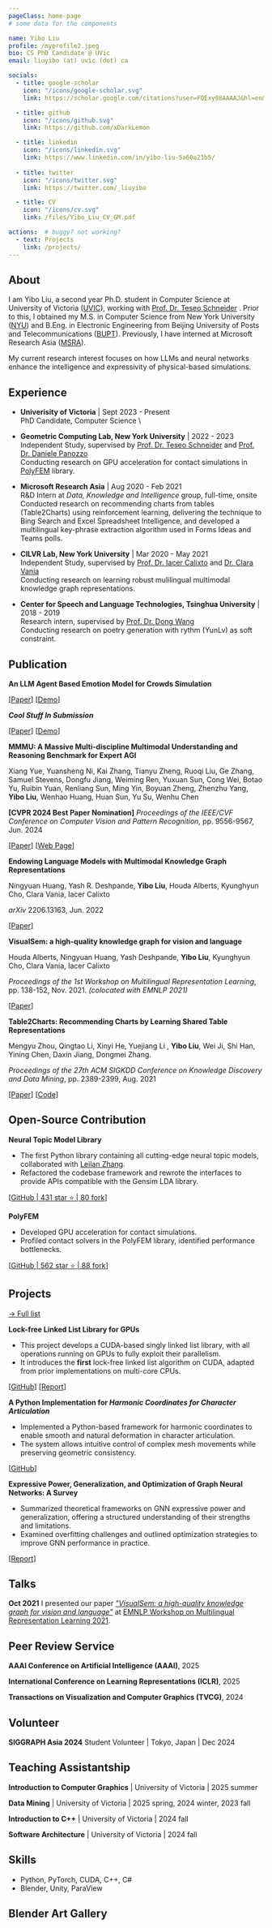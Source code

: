 ```yaml
---
pageClass: home-page
# some data for the components

name: Yibo Liu
profile: /myprofile2.jpeg
bio: CS PhD Candidate @ UVic
email: liuyibo (at) uvic (dot) ca

socials:
  - title: google-scholar
    icon: "/icons/google-scholar.svg"
    link: https://scholar.google.com/citations?user=FQExy98AAAAJ&hl=en&oi=ao

  - title: github
    icon: "/icons/github.svg"
    link: https://github.com/xDarkLemon

  - title: linkedin
    icon: "/icons/linkedin.svg"
    link: https://www.linkedin.com/in/yibo-liu-5a60a21b5/
    
  - title: twitter
    icon: "/icons/twitter.svg"
    link: https://twitter.com/_liuyibo

  - title: CV
    icon: "/icons/cv.svg"
    link: /files/Yibo_Liu_CV_GM.pdf

actions:  # buggy? not working?
  - text: Projects
    link: /projects/
---
```


<ProfileSection :frontmatter="$page.frontmatter" />

## About

I am Yibo Liu, a second year Ph.D. student in Computer Science at University of Victoria ([UVIC](https://www.uvic.ca/)), working with [Prof. Dr. Teseo Schneider](http://web.uvic.ca/~teseo/) . Prior to this, I obtained my M.S. in Computer Science from New York University ([NYU](https://www.nyu.edu/)) and B.Eng. in Electronic Engineering from Beijing University of Posts and Telecommunications ([BUPT](https://www.bupt.edu.cn/)). Previously, I have interned at Microsoft Research Asia ([MSRA](https://www.microsoft.com/en-us/research/lab/microsoft-research-asia/)). 

My current research interest focuses on how LLMs and neural networks enhance the intelligence and expressivity of physical-based simulations.

<!-- ## News

- [Sept 1991] Attended Hogwarts
- [July 1980] Born in Godric's Hollow, West Country, England, Great Britain -->


<!-- ## Education

- **University of Victoria**, BC, Canada <br/> 
Ph.D. in Computer Science, Sept 2023 - present
Supervisor: [Teseo Schneider](http://web.uvic.ca/~teseo/)

- **New York University**, NY, USA <br/>
M.S. in Computer Science, Sept 2019 - Dec 2022

- **Beijing University of Posts and Telecommunications**, Beijing, China <br/>
B.Eng. in Electronic Engineering, Sept 2015 - Jun 2019 -->

## Experience
- **Univerisity of Victoria** | Sept 2023 - Present  <br/>
PhD Candidate, Computer Science \
  <!-- Conducting research on neural kinematic bases for fluid simulation to accelerate physically-based fluid dynamics, and on multimodal language-based models for crowd simulation that leverage large language models for semantic reasoning and agent behavior modeling. -->

- **Geometric Computing Lab, New York University** | 2022 - 2023 <br/>
Independent Study, supervised by [Prof. Dr. Teseo Schneider](http://web.uvic.ca/~teseo/) and [Prof. Dr. Daniele Panozzo](https://cims.nyu.edu/gcl/daniele.html) \
  Conducting research on GPU acceleration for contact simulations in [PolyFEM](http://github.com/polyfem/polyfem) library.

- **Microsoft Research Asia** | Aug 2020 - Feb 2021  <br/>
R&D Intern at *Data, Knowledge and Intelligence* group, full-time, onsite \
  Conducted research on recommending charts from tables (Table2Charts) using reinforcement learning, delivering the technique to Bing Search and Excel Spreadsheet Intelligence, and developed a multilingual key-phrase extraction algorithm used in Forms Ideas and Teams polls.

- **CILVR Lab, New York University** | Mar 2020 - May 2021 <br/> 
Independent Study, supervised by [Prof. Dr. Iacer Calixto](http://iacercalixto.github.io) and [Dr. Clara Vania](http://claravania.github.io)\
  Conducting research on learning robust mulilingual multimodal knowledge graph representations.

- **Center for Speech and Language Technologies, Tsinghua University** | 2018 - 2019<br/>
Research intern, supervised by [Prof. Dr. Dong Wang](http://wangd.cslt.org)  \
  Conducting research on poetry generation with rythm (YunLv) as soft constraint.

## Publication

<!-- [→ Full list](/projects/) -->

<ProjectCard image="/projects/crowds.png">

  **An LLM Agent Based Emotion Model for Crowds Simulation**
  
  [[Paper](TODO)] [[Demo](TODO)]

</ProjectCard>

<ProjectCard image="/projects/question.png">

  ***Cool Stuff In Submission***
  
  [[Paper](TODO)] [[Demo](TODO)]

</ProjectCard>


<ProjectCard image="/projects/01.png" >
<!-- <ProjectCard image="/projects/01.png" hideBorder=true> -->

  **MMMU: A Massive Multi-discipline Multimodal Understanding and Reasoning Benchmark for Expert AGI**
  
  Xiang Yue, Yuansheng Ni, Kai Zhang, Tianyu Zheng, Ruoqi Liu, Ge Zhang, Samuel Stevens, Dongfu Jiang, Weiming Ren, Yuxuan Sun, Cong Wei, Botao Yu, Ruibin Yuan, Renliang Sun, Ming Yin, Boyuan Zheng, Zhenzhu Yang, **Yibo Liu**, Wenhao Huang, Huan Sun, Yu Su, Wenhu Chen

**[CVPR 2024 Best Paper Nomination]** *Proceedings of the IEEE/CVF Conference on Computer Vision and Pattern Recognition*, pp. 9556-9567, Jun. 2024

  [[Paper](https://arxiv.org/abs/2311.16502)] [[Web Page](https://mmmu-benchmark.github.io)]

</ProjectCard>

<ProjectCard image="/projects/02.png" >

  **Endowing Language Models with Multimodal Knowledge Graph Representations**

  Ningyuan Huang, Yash R. Deshpande, **Yibo Liu**, Houda Alberts, Kyunghyun Cho, Clara Vania, Iacer Calixto

  *arXiv* 2206.13163, Jun. 2022

  [[Paper](https://arxiv.org/abs/2206.13163)]

</ProjectCard>

<ProjectCard image="/projects/03.png" >

  **VisualSem: a high-quality knowledge graph for vision and language**

Houda Alberts, Ningyuan Huang, Yash Deshpande, **Yibo Liu**, Kyunghyun Cho, Clara Vania, Iacer Calixto

*Proceedings of the 1st Workshop on Multilingual Representation Learning*, pp. 138-152, Nov. 2021. *(colocated with EMNLP 2021)*

  [[Paper](https://aclanthology.org/2021.mrl-1.13.pdf)] 

</ProjectCard>

<ProjectCard image="/projects/04.png" >

  **Table2Charts: Recommending Charts by Learning Shared Table Representations**

 Mengyu Zhou, Qingtao Li, Xinyi He, Yuejiang Li , **Yibo Liu**, Wei Ji, Shi Han, Yining Chen, Daxin Jiang, Dongmei Zhang.

*Proceedings of the 27th ACM SIGKDD Conference on Knowledge Discovery and Data Mining*, pp. 2389-2399, Aug. 2021

  [[Paper](https://dl.acm.org/doi/pdf/10.1145/3447548.3467279)] [[Code](https://github.com/microsoft/Table2Charts)]

</ProjectCard>

## Open-Source Contribution
<ProjectCard image="/projects/ntm.png" >

  **Neural Topic Model Library**
  - The first Python library containing all cutting-edge neural topic models, collaborated with [Leilan Zhang](https://scholar.google.com/citations?user=FDeI9yUAAAAJ&hl=zh-CN).
  - Refactored the codebase framework and rewrote the interfaces to provide APIs compatible with the Gensim LDA library.

  [[GitHub | 431 star :star: | 80 fork](https://github.com/zll17/Neural_Topic_Models/tree/dev_b)]

</ProjectCard>

<ProjectCard image="/projects/polyfem.png" >

  **PolyFEM**
 - Developed GPU acceleration for contact simulations.
 - Profiled contact solvers in the PolyFEM library, identified performance bottlenecks.

  [[GitHub | 562 star :star: | 88 fork](TODO)]

</ProjectCard>

## Projects

[→ Full list](/projects/)

<ProjectCard image="/projects/gpu.png" >

  **Lock-free Linked List Library for GPUs**
  - This project develops a CUDA-based singly linked list library, with all operations running on GPUs to fully exploit their parallelism.
  - It introduces the **first** lock-free linked list algorithm on CUDA, adapted from prior implementations on multi-core CPUs.

  [[GitHub](https://github.com/xDarkLemon/concurrent_linked_list_cuda)] [[Report](/files/gpu_final_report.pdf)]

</ProjectCard>

<ProjectCard image="/projects/deform.png" >

  **A Python Implementation for *Harmonic Coordinates for Character Articulation***
  - Implemented a Python-based framework for harmonic coordinates to enable smooth and natural deformation in character articulation. 
  - The system allows intuitive control of complex mesh movements while preserving geometric consistency.

  [[GitHub](https://github.com/xDarkLemon/Harmonic-Coordinates-for-Character-Articulation)]

</ProjectCard>

<ProjectCard image="/projects/09.png">

  **Expressive Power, Generalization, and Optimization of Graph Neural Networks: A Survey**
 - Summarized theoretical frameworks on GNN expressive power and generalization, offering a structured understanding of their strengths and limitations.
 - Examined overfitting challenges and outlined optimization strategies to improve GNN performance in practice.

<!-- Summarized the theoretic frameworks of GNN’s expressive power; summarized the generalization bounds,
the generalization ability of different GNNs, and the methods to improve generalization ability; stated the
explanation of over-fitting problem and summarized the optimization methods. -->

  [[Report](/files/GNN_Survey.pdf)]

</ProjectCard>



<!-- <ProjectCard image="/projects/10.png" >

  **COIG-PC: Chinese Open Instruction Generalist Prompt Collection**
  - Collected prompts to facilitate the fine-tuning and optimization of Chinese language models.
  
  [[Huggingface Dataset](https://huggingface.co/datasets/BAAI/COIG-PC)]

</ProjectCard> -->

<!-- <ProjectCard image="/projects/07.png" >

  **MMMU Benchmark for Expert AGI**
  - Collected college-level multimodal questions and conducted empirical studies on error analysis.

  [[Paper](https://dl.acm.org/doi/pdf/10.1145/3447548.3467279)] [[Web Page](https://mmmu-benchmark.github.io)]

</ProjectCard> -->

<!-- <ProjectCard image="/projects/10.png" >

  **COIG-PC: Chinese Open Instruction Generalist Prompt Collection**
  - Collected prompts to facilitate the fine-tuning and optimization of Chinese language models.
  
  [[Huggingface Dataset](https://huggingface.co/datasets/BAAI/COIG-PC)]

</ProjectCard>


## Blog Posts

<!-- [→ Full list](/article/) -->

<!-- <ProjectCard image="/projects/08.png">

  **2021科大讯飞鸟鸣识别比赛总结**

鸟类鸣叫声识别挑战赛旨在增强自动鸟类鸣叫声识别技术，预测出每个测试音频中出现的鸟类物种。比赛中，探索了多种特征提取方法、数据增强方法，对音频频谱图使用图像分类算法进行分类，探索了多种模型，包括CNN，CNN特征提取+序列模型（LSTM/Transformer），以及Vision Transformer。最终使用模型集成提升效果。

  [[full article](/article/bird_song.html)] [[code](https://github.com/xDarkLemon/BirdRec)]

</ProjectCard> -->

## Talks
<!-- **Apr 2025** I gave a guest talk *["Neural Kinematic Fields for Fluids"]()* for the course CSC 586 Geometric Modeling, University of Victoria. -->

**Oct 2021** I presented our paper *["VisualSem: a high-quality knowledge graph for vision and language"](/files/MRL_slides.pdf)* at [EMNLP Workshop on Multilingual Representation Learning 2021](https://www.aclweb.org/portal/content/1st-workshop-multilingual-representation-learning-mrl-emnlp).


## Peer Review Service
**AAAI Conference on Artificial Intelligence (AAAI)**, 2025

**International Conference on Learning Representations (ICLR)**, 2025

**Transactions on Visualization and Computer Graphics (TVCG)**, 2024

## Volunteer
**SIGGRAPH Asia 2024** Student Volunteer | Tokyo, Japan | Dec 2024

## Teaching Assistantship
**Introduction to Computer Graphics** | University of Victoria | 2025 summer

**Data Mining** | University of Victoria | 2025 spring, 2024 winter, 2023 fall

**Introduction to C++** | University of Victoria | 2024 fall

**Software Architecture** | University of Victoria | 2024 fall

## Skills
- Python, PyTorch, CUDA, C++, C#
- Blender, Unity, ParaView

## Blender Art Gallery

<!-- ## Hobbies

**Cycling**: Cycled around Qinghai Lake (360 kilometers) in 5 days.

**Snowboarding**: Intermediate level.

**Bouldering**: Beginner level. -->

<!-- ## Awards & Honors

### Contests

- First place in **The Hogwarts House Cup** -->


<!-- Custom style for this page -->

<style lang="stylus">

.theme-container.home-page .page
  font-size 14px
  font-family "lucida grande", "lucida sans unicode", lucida, "Helvetica Neue", Helvetica, Arial, sans-serif;
  p
    margin 0 0 0.5rem
  p, ul, ol
    line-height normal
  a
    font-weight normal
  .theme-default-content:not(.custom) > h2
    margin-bottom 0.5rem
  .theme-default-content:not(.custom) > h2:first-child + p
    margin-top 0.5rem
  .theme-default-content:not(.custom) > h3
    padding-top 4rem

  /* Override */
  .md-card
    margin-top 0.5em
    .card-image
      padding 0.2rem
      img
        max-width 120px
        max-height 120px
    .card-content p
      -webkit-margin-after 0.2em

@media (max-width: 419px)
  .theme-container.home-page .page
    p, ul, ol
      line-height 1.5

    .md-card
      .card-image
        img 
          width 100%
          max-width 400px

</style>
